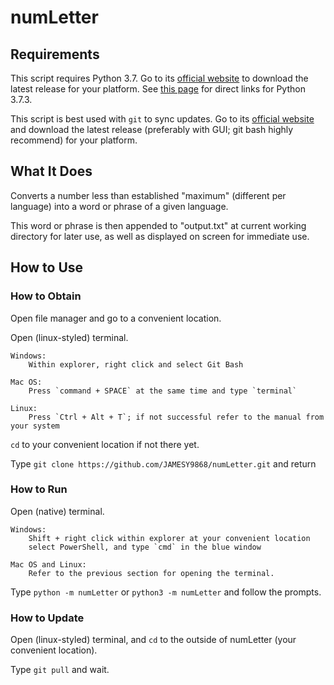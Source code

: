# numLetter

## Requirements

This script requires Python 3.7. Go to its
[official website](https://www.python.org/downloads/)
to download the latest release for your platform.
See [this page](docs/python.md) for direct links for Python 3.7.3.

This script is best used with `git` to sync updates.
Go to its [official website](https://git-scm.com/downloads/) and
download the latest release
(preferably with GUI; git bash highly recommend) for your platform.

## What It Does

Converts a number less than established "maximum"
(different per language) into a word or phrase of a given language.

This word or phrase is then appended to "output.txt"
at current working directory for later use, as well as
displayed on screen for immediate use.

## How to Use

### How to Obtain

Open file manager and go to a convenient location.

Open (linux-styled) terminal.

    Windows:
        Within explorer, right click and select Git Bash

    Mac OS:
        Press `command + SPACE` at the same time and type `terminal`

    Linux:
        Press `Ctrl + Alt + T`; if not successful refer to the manual from your system

`cd` to your convenient location if not there yet.

Type `git clone https://github.com/JAMESY9868/numLetter.git` and return

### How to Run

Open (native) terminal.

    Windows:
        Shift + right click within explorer at your convenient location
        select PowerShell, and type `cmd` in the blue window

    Mac OS and Linux:
        Refer to the previous section for opening the terminal.

Type `python -m numLetter` or `python3 -m numLetter` and follow the prompts.

### How to Update

Open (linux-styled) terminal, and `cd` to the outside of numLetter
(your convenient location).

Type `git pull` and wait.